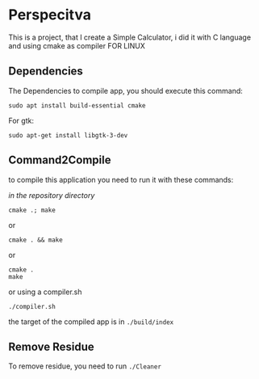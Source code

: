 # Perspecitva

This is a project, that I create a Simple Calculator, i did it with C language and using cmake as compiler FOR LINUX



## Dependencies

The Dependencies to compile app, you should execute this command:
```
sudo apt install build-essential cmake
```

For gtk:

```
sudo apt-get install libgtk-3-dev
```

## Command2Compile

to compile this application you need to run it with these commands:


*in the repository directory*

```
cmake .; make
```
or
```
cmake . && make
```
or
```
cmake .
make
```
or using a compiler.sh
```
./compiler.sh
```

the target of the compiled app is in `./build/index`

## Remove Residue

To remove residue, you need to run `./Cleaner`
